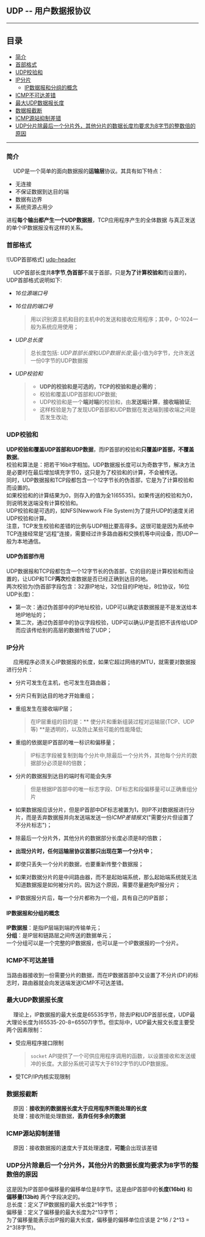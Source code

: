 ## UDP -- 用户数据报协议

---

## 目录


* [简介](#简介)
* [首部格式](#首部格式)
* [UDP校验和](#udp校验和)
* [IP分片](#ip分片)
	* [IP数据报和分组的概念](#ip数据报和分组的概念)
* [ICMP不可达差错](#icmp不可达差错)
* [最大UDP数据报长度](#最大udp数据报长度)
* [数据报截断](#数据报截断)
* [ICMP源站抑制差错](#icmp源站抑制差错)
* [UDP分片除最后一个分片外，其他分片的数据长度均要求为8字节的整数倍的原因](#udp分片除最后一个分片外其他分片的数据长度均要求为8字节的整数倍的原因)

***

### 简介
  &emsp; UDP是一个简单的面向数据报的**运输层**协议。其具有如下特点：

- 无连接
- 不保证数据到达目的端
- 数据有边界
- 系统资源占用少

进程**每个输出都产生一个UDP数据报**，TCP应用程序产生的全体数据 与真正发送的单个IP数据报没有这样的关系。  

### 首部格式

![UDP首部格式] [udp-header]

&emsp; UDP首部长度共**8字节**,**伪首部**不属于首部，只是**为了计算校验和**而设置的，UDP首部格式说明如下:  
- *16位源端口号*  
- *16位目的端口号*  
  > 用以识别源主机和目的主机中的发送和接收应用程序；其中，0-1024一般为系统应用使用；  

- *UDP总长度*  
  > 总长度包括: *UDP首部长度*和*UDP数据长度*;最小值为8字节，允许发送一份0字节的UDP数据报  

- *UDP校验和* 
  > - **UDP的校验和是可选的，TCP的校验和是必需的**；
  > - 校验和覆盖UDP首部和UDP数据;  
  > - UDP校验和是一个**端对端**的校验和，由**发送端计算**，**接收端验证**;
  > - 这样校验是为了发现UDP首部和UDP数据在发送端到接收端之间是否发生改动;

### UDP校验和
**UDP校验和覆盖UDP首部和UDP数据**，而IP首部的校验和**只覆盖IP首部，不覆盖数据**。  
校验和算法是：把若干16bit字相加。UDP数据报长度可以为奇数字节，解决方法是必要时在最后增加填充字节0，这只是为了校验和的计算，不会被传送。  
同时，UDP数据报和TCP段都包含一个12字节长的伪首部，它是为了计算校验和而设置的。  
如果校验和的计算结果为0，则存入的值为全1(65535)。如果传送的校验和为0，则说明发送端没有计算校验和。  
UDP校验和是可选的，如NFS(Newwork File System)为了提升UDP的速度关闭UDP校验和计算。  
注意，TCP发生校验和差错的比例与UDP相比要高得多。这很可能是因为系统中TCP连接经常是“远程”连接，需要经过许多路由器和交换机等中间设备，而UDP一般为本地通信。  

#### UDP伪首部作用
UDP数据报和TCP段都包含一个12字节长的伪首部，它的目的是计算校验和而设置的，让UDP和TCP**两次**检查数据是否已经正确到达目的地。  
两次校验为(伪首部字段包含：32源IP地址，32位目的IP地址，8位协议，16位UDP长度)：

- 第一次：通过伪首部中的IP地址校验，UDP可以确定该数据报是不是发送给本地IP地址的；
- 第二次，通过伪首部中的协议字段校验，UDP可以确认IP是否把不该传给UDP而应该传给别的高层的数据传给了UDP；

### IP分片
&emsp; 应用程序必须关心IP数据报的长度，如果它超过网络的MTU，就需要对数据报进行分片：

- 分片可发生在主机，也可发生在路由器；
- 分片只有到达目的地才开始重组；
- 重组发生在接收端IP层；
  > 在IP层重组的目的是：** 使分片和重新组装过程对运输层(TCP、UDP等) **是透明的，以及防止某些可能的性能降低;

- 重组的依据是IP首部的唯一标识和偏移量；
  >IP标志字段被复制到每个分片中,除最后一个分片外，其他每个分片的数据部分必须是8的倍数；
- 分片的数据报到达目的端时有可能会失序
  >但是根据IP首部中的唯一标志字段、DF标志和段偏移量可以正确重组分片
- 如果数据报应该分片，但是IP首部中DF标志被置为1，则IP不对数据报进行分片，而是丢弃数据报并向发送端发送一份*ICMP差错报文*("需要分片但设置了不分片标志")；
- 除最后一个分片外，其他分片的数据部分长度必须是8的倍数；
- **出现分片时，任何运输层协议首部只出现在第一个分片中**；
- 即使只丢失一个分片的数据，也要重新传整个数据报；
- 如果对数据分片的是中间路由器，而不是起始端系统，那么起始端系统就无法知道数据报是如何被分片的。因为这个原因，需要尽量避免IP报分片；
- IP数据报分片后，每一个分片都称为一个组，具有自己的IP首部；

#### IP数据报和分组的概念
**IP数据报**：是指IP层端到端的传输单元；  
**分组**：是IP层和链路层之间传送的数据单元；  
一个分组可以是一个完整的IP数据报，也可以是一个IP数据报的一个分片。  

### ICMP不可达差错
当路由器接收到一份需要分片的数据，而在IP数据首部中又设置了不分片(DF)的标志时，路由器就会向发送端发送ICMP不可达差错。  

### 最大UDP数据报长度
&emsp; 理论上，IP数据报的最大长度是65535字节，除去IP和UDP首部长度，UDP最大理论长度为(65535-20-8=65507)字节。但实际中，UDP最大报文长度主要受两个因素限制：
- 受应用程序接口限制
  > `socket` API提供了一个可供应用程序调用的函数，以设置接收和发送缓冲的长度。大部分系统可读写大于8192字节的UDP数据报。  

- 受TCP/IP内核实现限制

### 数据报截断
&emsp; 原因：**接收到的数据报长度大于应用程序所能处理的长度**  
&emsp; 处理：接收所能处理数据，**丢弃任何多余的数据**   

### ICMP源站抑制差错
&emsp; 原因：接收数据报的速度大于其处理速度，**可能**会出现该差错  

### UDP分片除最后一个分片外，其他分片的数据长度均要求为8字节的整数倍的原因
这是因为IP首部中偏移量的偏移单位是8字节。这是由IP首部中的**长度(16bit)** 和 **偏移量(13bit)** 两个字段决定的。  
总长度：定义了IP数据报的最大长度2^16字节；  
偏移量：定义了偏移量的最大长度为2^13字节；  
为了偏移量能表示出IP报的最大长度，偏移量的偏移单位应该是 2^16 / 2^13 = 2^3(8字节)。

[udp-header]: http://img.blog.163.com/photo/ClsVRVH0XILM6B1e75e7_w==/4512325351649529051.jpg "UDP首部格式"


